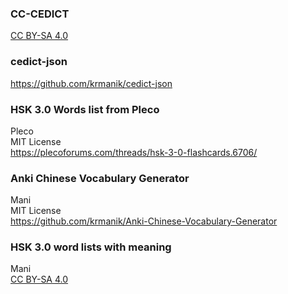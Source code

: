 ### CC-CEDICT
[CC BY-SA 4.0](https://creativecommons.org/licenses/by-sa/4.0/)

### cedict-json
https://github.com/krmanik/cedict-json

### HSK 3.0 Words list from Pleco
Pleco<br>
MIT License<br>
https://plecoforums.com/threads/hsk-3-0-flashcards.6706/

### Anki Chinese Vocabulary Generator
Mani<br>
MIT License<br>
https://github.com/krmanik/Anki-Chinese-Vocabulary-Generator

### HSK 3.0 word lists with meaning 
Mani<br>
[CC BY-SA 4.0](https://creativecommons.org/licenses/by-sa/4.0/)
